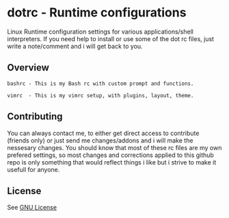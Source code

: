 dotrc - Runtime configurations
==============================

Linux Runtime configuration settings for various applications/shell interpreters. If you need help to install or use some of the dot rc files, just write a note/comment and i will get back to you.

Overview
--------

	bashrc - This is my Bash rc with custom prompt and functions.

	vimrc  - This is my vimrc setup, with plugins, layout, theme.


Contributing
------------

You can always contact me, to either get direct access to contribute (friends only) or just send me changes/addons and i will make the nessesary changes.
You should know that most of these rc files are my own prefered settings, so most changes and corrections applied to this github repo is only something that would reflect things i like but i strive to make it usefull for anyone.

License
-------

See [GNU License](LICENSE)

